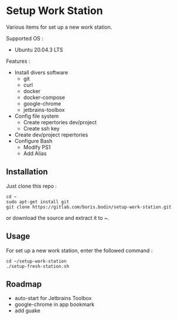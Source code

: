 # Setup Work Station

Various items for set up a new work station.

Supported OS :

- Ubuntu 20.04.3 LTS

Features :

- Install divers software
  - git
  - curl
  - docker
  - docker-compose
  - google-chrome
  - jetbrains-toolbox
- Config file system
  - Create repertories dev/project 
  - Create ssh key
- Create dev/project repertories
- Configure Bash
  - Modify PS1
  - Add Alias

## Installation

Just clone this repo :

```
cd ~
sudo apt-get install git
git clone https://gitlab.com/boris.bodin/setup-work-station.git
```

or download the source and extract it to ~.


## Usage

For set up a new work station, enter the followed command :

```
cd ~/setup-work-station
./setup-fresh-station.sh
```

## Roadmap

- auto-start for Jetbrains Toolbox
- google-chrome in app bookmark
- add guake